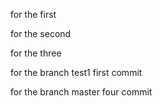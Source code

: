 for the first

for the second



for the three

for the branch test1 first commit

for the branch master four commit
